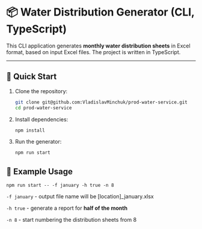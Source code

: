 # 📦 Water Distribution Generator (CLI, TypeScript)

This CLI application generates **monthly water distribution sheets** in Excel format, based on input Excel files. The project is written in TypeScript.

---

## 🚀 Quick Start

1. Clone the repository:

   ```bash
   git clone git@github.com:VladislavMinchuk/prod-water-service.git
   cd prod-water-service
   ```
2. Install dependencies:

   ```bash
   npm install
   ```

3. Run the generator:

   ```bash
   npm run start
   ```

## 🔄 Example Usage
```
npm run start -- -f january -h true -n 8
```

`-f january` - output file name will be [location]_january.xlsx

`-h true` - generate a report for **half of the month**

`-n 8` - start numbering the distribution sheets from 8
